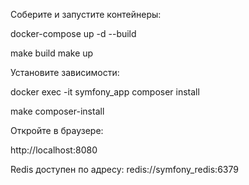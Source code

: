 Соберите и запустите контейнеры:

docker-compose up -d --build

make build
make up


Установите зависимости:

docker exec -it symfony_app composer install

make composer-install


Откройте в браузере:

http://localhost:8080


Redis доступен по адресу: redis://symfony_redis:6379